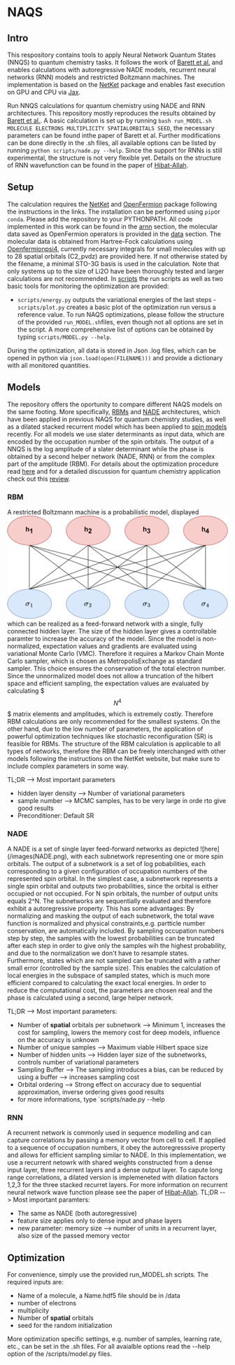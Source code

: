 # NAQS

## Intro

This respository contains tools to apply Neural Network Quantum States (NNQS) to quantum chemistry tasks. It follows the work of [Barett et al.](https://arxiv.org/pdf/2109.12606.pdf) and enables calculations with autoregressive NADE models, recurrent neural networks (RNN) models and restricted Boltzmann machines. The implementation is based on the [NetKet](https://www.netket.org/) package and enables fast execution on GPU and CPU via [Jax](https://jax.readthedocs.io/en/latest/#).

Run NNQS calculations for quantum chemistry using NADE and RNN architectures. This repository mostly reproduces the results obtained by [Barett et al.](https://arxiv.org/pdf/2109.12606.pdf).
A basic calculation is set up by running `bash run_MODEL.sh MOLECULE ELECTRONS MULTIPLICITY SPATIALORBITALS SEED`, the necessary parameters can be found inthe paper of Barett et al. Further modifications can be done directly in the .sh files, all available options can be listed by running `python scripts/nade.py --help`.
Since the support for RNNs is still experimental, the structure is not very flexible yet. Details on the structure of RNN wavefunction can be found in the paper of [Hibat-Allah](https://journals.aps.org/prresearch/pdf/10.1103/PhysRevResearch.2.023358).

## Setup

The calculation requires the [NetKet](https://netket.readthedocs.io/en/latest/docs/install.html) and [OpenFermion](https://quantumai.google/openfermion/install) package following the instructions in the links. The installation can be performed using `pip`or `conda`. Please add the repository to your PYTHONPATH. All code implemented in this work can be found in the [arnn](arnn/) section, the molecular data saved as OpenFermion operators is provided in the [data](data/) section. The molecular data is obtained from Hartree-Fock calculations using [Openfermionpsi4](https://github.com/quantumlib/OpenFermion-Psi4), currently necessary integrals for small molecules with up to 28 spatial orbitals (C2_pvdz) are provided here. If not otherwise stated by the filename, a minimal STO-3G basis is used in the calculation. Note that only systems up to the size of Li2O have been thoroughly tested and larger calculations are not recommended. 
In [scripts](scripts/) the run scripts as well as two basic tools for monitoring the optimization are provided:
- `scripts/energy.py` outputs the variational energies of the last steps
-`scripts/plot.py` creates a basic plot of the optimization run versus a reference value. 
To run NAQS optimizations, please follow the structure of the provided `run_MODEL.sh`files, even though not all options are set in the script. A more comprehensive list of options can be obtained by typing `scripts/MODEL.py --help`.

During the optimization, all data is stored in Json .log files, which can be opened in python via `json.load(open(FILENAME)))` and provide a dictionary with all monitored quantities.

## Models 

The repository offers the oportunity to compare different NAQS models on the same footing. More specifically, [RBMs](https://www.nature.com/articles/s41467-020-15724-9.pdf?origin=ppub) and [NADE](https://arxiv.org/pdf/2109.12606.pdf) architectures, which have been applied in previous NAQS for quantum chemistry studies, as well as a dilated stacked recurrent model which has been applied to [spin models](https://journals.aps.org/prresearch/pdf/10.1103/PhysRevResearch.2.023358) recently. 
For all models we use slater determinants as input data, which are encoded by the occupation number of the spin orbitals. The output of a NNQS is the log amplitude of a slater determinant while the phase is obtained by a second helper network (NADE, RNN) or from the complex part of the amplitude (RBM). For details about the optimization procedure read [here](https://www.science.org/doi/abs/10.1126/science.aag2302?cookieSet=1) and for a detailed discussion for quantum chemistry application check out this [review](https://arxiv.org/pdf/2208.12590.pdf).

### RBM
A restricted Boltzmann machine is a probabilistic model, displayed ![here](/images/rbm.png) which can be realized as a feed-forward network with a single, fully connected hidden layer. The size of the hidden layer gives a controllable paramter to increase the accuracy of the model. Since the model is non-normalized, expectation values and gradients are evaluated using variational Monte Carlo (VMC). Therefore it requires a Markov Chain Monte Carlo sampler, which is chosen as MetropolisExchange as standard sampler. This choice ensures the conservation of the total electron number. Since the unnormalized model does not allow a truncation of the hilbert space and efficient sampling, the expectation values are evaluated by calculating $$$N^4$$$ matrix elements and amplitudes, which is extremely costly. Therefore RBM calculations are only recommended for the smallest systems. 
On the other hand, due to the low number of parameters, the application of powerful optimization techniques like stochastic reconfiguration (SR) is feasible for RBMs.
The structure of the RBM calculation is applicable to all types of networks, therefore the RBM can be freely interchanged with other models following the instructions on the NetKet website, but make sure to include complex parameters in some way. 

TL;DR --> Most important parameters
- hidden layer density --> Number of variational parameters
- sample number --> MCMC samples, has to be very large in orde rto give good results
- Preconditioner: Default SR  

### NADE
A NADE is a set of single layer feed-forward networks as depicted ![here](/images(NADE.png), with each subnetwork representing one or more spin orbitals. The output of a subnetwork is a set of log pobabilities, each corresponding to a given configuration of occupation numbers of the represented spin orbital. In the simplest case, a subnetwork represents a single spin orbital and outputs two probabilities, since the orbital is either occupied or not occupied. For N spin orbitals, the number of output units equals 2^N. The subnetworks are sequentially evaluated and therefore exhibit a autoregressive property. This has some advantages: By normalizing and masking the output of each subnetwork, the total wave function is normalized and physical constraints,e.g. partticle number conservation, are automatically included. By sampling occupation numbers step by step, the samples with the lowest probabilities can be truncated after each step in order to give only the samples wih the highest probability, and due to the normalization we don't have to resample states. 
Furthermore, states which are not sampled can be truncated with a rather small error (controlled by the sample size). This enables the calculation of local energies in the subspace of sampled states, which is much more efficient compared to calculating the exact local energies. 
In order to reduce the computational cost, the parameters are chosen real and the phase is calculated using a second, large helper network.

TL;DR --> Most important parameters:
- Number of **spatial** orbitals per subnetwork --> Minimum 1, increases the cost for sampling, lowers the memory cost for deep models, influence on the accuracy is unknown
- Number of unique samples --> Maximum viable Hilbert space size
- Number of hidden units --> Hidden layer size of the subnetworks, controls number of variational parameters
- Sampling Buffer --> The sampling introduces a bias, can be reduced by using a buffer --> increases sampling cost
- Orbital ordering --> Strong effect on accuracy due to sequential approximation, inverse ordering gives good results
- for more informations, type `scripts/nade.py --help

### RNN
A recurrent network is commonly used in sequence modelling and can capture correlations by passing a memory vector from cell to cell. If applied to a sequence of occupation numbers, it obey the autoregresssive property and allows for efficient sampling similar to NADE. In this implementation, we use a recurrent netowrk with shared weights constructed from a dense input layer, three recurrent layers and a dense output layer. To capute long range correlations, a dilated version is implemeneted with dilation factors 1,2,3 for the three stacked recurret layers. For more information on recurrent neural network wave function please see the paper of [Hibat-Allah](https://journals.aps.org/prresearch/pdf/10.1103/PhysRevResearch.2.023358). 
TL;DR --> Most important paramters:
- The same as NADE (both autoregressive)
- feature size applies only to dense input and phase layers
- new parameter: memory size --> number of units in a recurrent layer, also size of the passed memory vector

## Optimization

For convenience, simply use the provided run_MODEL.sh scripts. The required inputs are:
- Name of a molecule, a Name.hdf5 file should be in /data
- number of electrons
- multiplicity
- Number of **spatial** orbitals
- seed for the random initialization

More optimization specific settings, e.g. number of samples, learning rate, etc.,  can be set in the .sh files. For all avaialble options read the --help option of the /scripts/model.py files. 


